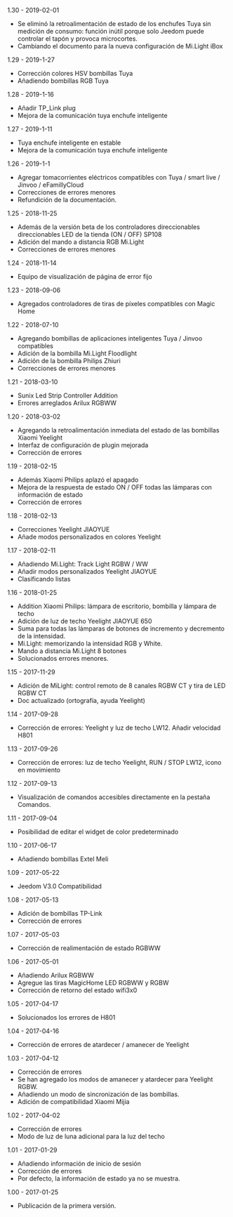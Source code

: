 1.30 - 2019-02-01
-   Se eliminó la retroalimentación de estado de los enchufes Tuya sin medición de consumo: función inútil porque solo Jeedom puede controlar el tapón y provoca microcortes.
-   Cambiando el documento para la nueva configuración de Mi.Light iBox

1.29 - 2019-1-27
-   Corrección colores HSV bombillas Tuya
-   Añadiendo bombillas RGB Tuya

1.28 - 2019-1-16
-   Añadir TP_Link plug
-   Mejora de la comunicación tuya enchufe inteligente

1.27 - 2019-1-11
-   Tuya enchufe inteligente en estable
-   Mejora de la comunicación tuya enchufe inteligente

1.26 - 2019-1-1
-   Agregar tomacorrientes eléctricos compatibles con Tuya / smart live / Jinvoo / eFamillyCloud
-   Correcciones de errores menores
-   Refundición de la documentación.

1.25 - 2018-11-25
-   Además de la versión beta de los controladores direccionables direccionables LED de la tienda (ON / OFF) SP108
-   Adición del mando a distancia RGB Mi.Light
-   Correcciones de errores menores

1.24 - 2018-11-14
-   Equipo de visualización de página de error fijo

1.23 - 2018-09-06
-   Agregados controladores de tiras de píxeles compatibles con Magic Home

1.22 - 2018-07-10
-   Agregando bombillas de aplicaciones inteligentes Tuya / Jinvoo compatibles
-   Adición de la bombilla Mi.Light Floodlight
-   Adición de la bombilla Philips Zhiuri
-   Correcciones de errores menores

1.21 - 2018-03-10
-   Sunix Led Strip Controller Addition
-   Errores arreglados Arilux RGBWW

1.20 - 2018-03-02
-   Agregando la retroalimentación inmediata del estado de las bombillas Xiaomi Yeelight
-   Interfaz de configuración de plugin mejorada
-   Corrección de errores

1.19 - 2018-02-15
-   Además Xiaomi Philips aplazó el apagado
-   Mejora de la respuesta de estado ON / OFF todas las lámparas con información de estado
-   Corrección de errores

1.18 - 2018-02-13
-   Correcciones Yeelight JIAOYUE
-   Añade modos personalizados en colores Yeelight

1.17 - 2018-02-11
-   Añadiendo Mi.Light: Track Light RGBW / WW
-   Añadir modos personalizados Yeelight JIAOYUE
-   Clasificando listas

1.16 - 2018-01-25
-   Addition Xiaomi Philips: lámpara de escritorio, bombilla y lámpara de techo
-   Adición de luz de techo Yeelight JIAOYUE 650
-   Suma para todas las lámparas de botones de incremento y decremento de la intensidad.
-   Mi.Light: memorizando la intensidad RGB y White.
-   Mando a distancia Mi.Light 8 botones
-   Solucionados errores menores.

1.15 - 2017-11-29
-   Adición de MiLight: control remoto de 8 canales RGBW CT y tira de LED RGBW CT
-   Doc actualizado (ortografía, ayuda Yeelight)

1.14 - 2017-09-28
-   Corrección de errores: Yeelight y luz de techo LW12. Añadir velocidad H801

1.13 - 2017-09-26
-   Corrección de errores: luz de techo Yeelight, RUN / STOP LW12, icono en movimiento

1.12 - 2017-09-13
-   Visualización de comandos accesibles directamente en la pestaña Comandos.

1.11 - 2017-09-04
-   Posibilidad de editar el widget de color predeterminado

1.10 - 2017-06-17
-   Añadiendo bombillas Extel Meli

1.09 - 2017-05-22
-   Jeedom V3.0 Compatibilidad

1.08 - 2017-05-13
-   Adición de bombillas TP-Link
-   Corrección de errores

1.07 - 2017-05-03
-   Corrección de realimentación de estado RGBWW

1.06 - 2017-05-01
-   Añadiendo Arilux RGBWW
-   Agregue las tiras MagicHome LED RGBWW y RGBW
-   Corrección de retorno del estado wifi3x0

1.05 - 2017-04-17
-   Solucionados los errores de H801

1.04 - 2017-04-16
-   Corrección de errores de atardecer / amanecer de Yeelight

1.03 - 2017-04-12
-   Corrección de errores
-   Se han agregado los modos de amanecer y atardecer para Yeelight RGBW.
-   Añadiendo un modo de sincronización de las bombillas.
-   Adición de compatibilidad Xiaomi Mijia

1.02 - 2017-04-02
-   Corrección de errores
-   Modo de luz de luna adicional para la luz del techo

1.01 - 2017-01-29
-   Añadiendo información de inicio de sesión
-   Corrección de errores
-   Por defecto, la información de estado ya no se muestra.

1.00 - 2017-01-25
-   Publicación de la primera versión.
